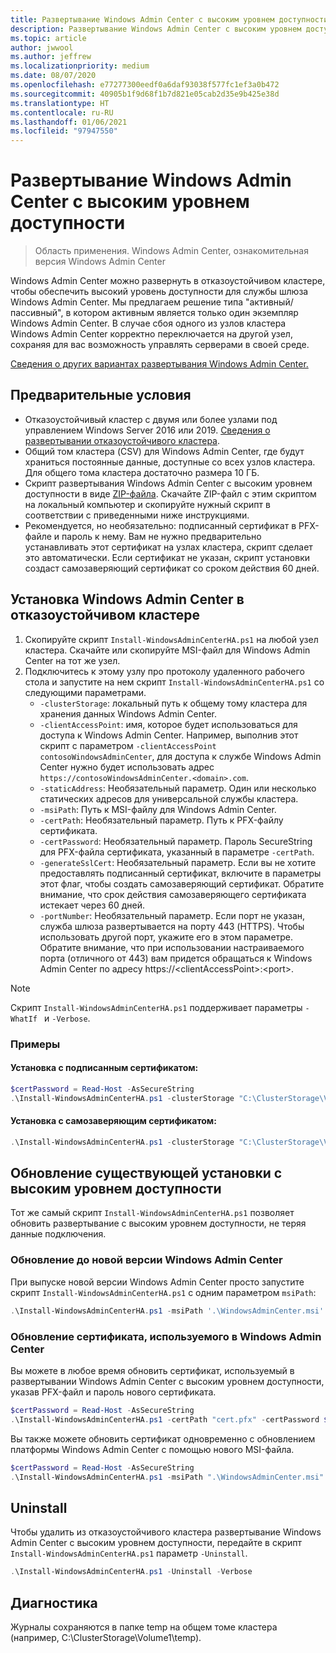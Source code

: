 ```yaml
---
title: Развертывание Windows Admin Center с высоким уровнем доступности
description: Развертывание Windows Admin Center с высоким уровнем доступности (проект Honolulu)
ms.topic: article
author: jwwool
ms.author: jeffrew
ms.localizationpriority: medium
ms.date: 08/07/2020
ms.openlocfilehash: e77277300eedf0a6daf93038f577fc1ef3a0b472
ms.sourcegitcommit: 40905b1f9d68f1b7d821e05cab2d35e9b425e38d
ms.translationtype: HT
ms.contentlocale: ru-RU
ms.lasthandoff: 01/06/2021
ms.locfileid: "97947550"
---
```

# <a name="deploy-windows-admin-center-with-high-availability"></a>Развертывание Windows Admin Center с высоким уровнем доступности

>Область применения. Windows Admin Center, ознакомительная версия Windows Admin Center

Windows Admin Center можно развернуть в отказоустойчивом кластере, чтобы обеспечить высокий уровень доступности для службы шлюза Windows Admin Center. Мы предлагаем решение типа "активный/пассивный", в котором активным является только один экземпляр Windows Admin Center. В случае сбоя одного из узлов кластера Windows Admin Center корректно переключается на другой узел, сохраняя для вас возможность управлять серверами в своей среде.

[Сведения о других вариантах развертывания Windows Admin Center.](../plan/installation-options.md)

## <a name="prerequisites"></a>Предварительные условия

- Отказоустойчивый кластер с двумя или более узлами под управлением Windows Server 2016 или 2019. [Сведения о развертывании отказоустойчивого кластера](../../../failover-clustering/failover-clustering-overview.md).
- Общий том кластера (CSV) для Windows Admin Center, где будут храниться постоянные данные, доступные со всех узлов кластера. Для общего тома кластера достаточно размера 10 ГБ.
- Скрипт развертывания Windows Admin Center с высоким уровнем доступности в виде [ZIP-файла](https://aka.ms/WACHAScript). Скачайте ZIP-файл с этим скриптом на локальный компьютер и скопируйте нужный скрипт в соответствии с приведенными ниже инструкциями.
- Рекомендуется, но необязательно: подписанный сертификат в PFX-файле и пароль к нему. Вам не нужно предварительно устанавливать этот сертификат на узлах кластера, скрипт сделает это автоматически. Если сертификат не указан, скрипт установки создаст самозаверяющий сертификат со сроком действия 60 дней.

## <a name="install-windows-admin-center-on-a-failover-cluster"></a>Установка Windows Admin Center в отказоустойчивом кластере

1. Скопируйте скрипт ```Install-WindowsAdminCenterHA.ps1``` на любой узел кластера. Скачайте или скопируйте MSI-файл для Windows Admin Center на тот же узел.
2. Подключитесь к этому узлу про протоколу удаленного рабочего стола и запустите на нем скрипт ```Install-WindowsAdminCenterHA.ps1``` со следующими параметрами.
    - `-clusterStorage`: локальный путь к общему тому кластера для хранения данных Windows Admin Center.
    - `-clientAccessPoint`: имя, которое будет использоваться для доступа к Windows Admin Center. Например, выполнив этот скрипт с параметром `-clientAccessPoint contosoWindowsAdminCenter`, для доступа к службе Windows Admin Center нужно будет использовать адрес `https://contosoWindowsAdminCenter.<domain>.com`.
    - `-staticAddress`: Необязательный параметр. Один или несколько статических адресов для универсальной службы кластера.
    - `-msiPath`: Путь к MSI-файлу для Windows Admin Center.
    - `-certPath`: Необязательный параметр. Путь к PFX-файлу сертификата.
    - `-certPassword`: Необязательный параметр. Пароль SecureString для PFX-файла сертификата, указанный в параметре `-certPath`.
    - `-generateSslCert`: Необязательный параметр. Если вы не хотите предоставлять подписанный сертификат, включите в параметры этот флаг, чтобы создать самозаверяющий сертификат. Обратите внимание, что срок действия самозаверяющего сертификата истекает через 60 дней.
    - `-portNumber`: Необязательный параметр. Если порт не указан, служба шлюза развертывается на порту 443 (HTTPS). Чтобы использовать другой порт, укажите его в этом параметре. Обратите внимание, что при использовании настраиваемого порта (отличного от 443) вам придется обращаться к Windows Admin Center по адресу https://\<clientAccessPoint\>:\<port\>.

> [!NOTE]
> Скрипт ```Install-WindowsAdminCenterHA.ps1``` поддерживает параметры ```-WhatIf ``` и ```-Verbose```.

### <a name="examples"></a>Примеры

#### <a name="install-with-a-signed-certificate"></a>Установка с подписанным сертификатом:

```powershell
$certPassword = Read-Host -AsSecureString
.\Install-WindowsAdminCenterHA.ps1 -clusterStorage "C:\ClusterStorage\Volume1" -clientAccessPoint "contoso-ha-gateway" -msiPath ".\WindowsAdminCenter.msi" -certPath "cert.pfx" -certPassword $certPassword -Verbose
```

#### <a name="install-with-a-self-signed-certificate"></a>Установка с самозаверяющим сертификатом:

```powershell
.\Install-WindowsAdminCenterHA.ps1 -clusterStorage "C:\ClusterStorage\Volume1" -clientAccessPoint "contoso-ha-gateway" -msiPath ".\WindowsAdminCenter.msi" -generateSslCert -Verbose
```

## <a name="update-an-existing-high-availability-installation"></a>Обновление существующей установки с высоким уровнем доступности

Тот же самый скрипт ```Install-WindowsAdminCenterHA.ps1``` позволяет обновить развертывание с высоким уровнем доступности, не теряя данные подключения.

### <a name="update-to-a-new-version-of-windows-admin-center"></a>Обновление до новой версии Windows Admin Center

При выпуске новой версии Windows Admin Center просто запустите скрипт ```Install-WindowsAdminCenterHA.ps1``` с одним параметром ```msiPath```:

```powershell
.\Install-WindowsAdminCenterHA.ps1 -msiPath '.\WindowsAdminCenter.msi' -Verbose
```

### <a name="update-the-certificate-used-by-windows-admin-center"></a>Обновление сертификата, используемого в Windows Admin Center

Вы можете в любое время обновить сертификат, используемый в развертывании Windows Admin Center с высоким уровнем доступности, указав PFX-файл и пароль нового сертификата.

```powershell
$certPassword = Read-Host -AsSecureString
.\Install-WindowsAdminCenterHA.ps1 -certPath "cert.pfx" -certPassword $certPassword -Verbose
```

Вы также можете обновить сертификат одновременно с обновлением платформы Windows Admin Center с помощью нового MSI-файла.

```powershell
$certPassword = Read-Host -AsSecureString
.\Install-WindowsAdminCenterHA.ps1 -msiPath ".\WindowsAdminCenter.msi" -certPath "cert.pfx" -certPassword $certPassword -Verbose
```

## <a name="uninstall"></a>Uninstall

Чтобы удалить из отказоустойчивого кластера развертывание Windows Admin Center с высоким уровнем доступности, передайте в скрипт ```Install-WindowsAdminCenterHA.ps1``` параметр ```-Uninstall```.

```powershell
.\Install-WindowsAdminCenterHA.ps1 -Uninstall -Verbose
```

## <a name="troubleshooting"></a>Диагностика

Журналы сохраняются в папке temp на общем томе кластера (например, C:\ClusterStorage\Volume1\temp).